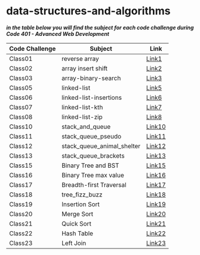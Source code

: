 # data-structures-and-algorithms

***in the table below you will find the subject for each code challenge during Code 401 - Advanced Web Development***

| **Code Challenge** | **Subject**                | **Link**                                                                                                                          |
|--------------------|----------------------------|-----------------------------------------------------------------------------------------------------------------------------------|
| Class01            | reverse array              | [Link1](https://mohammad-alshish.github.io/data-structures-and-algorithms/array-reverse/array-reverse)                            |
| Class02            | array insert shift         | [Link2](https://mohammad-alshish.github.io/data-structures-and-algorithms/array-insert-shift/array-insert-shift)                  |
| Class03            | array-binary-search        | [Link3](https://mohammad-alshish.github.io/data-structures-and-algorithms/array-binary-search/array-binary-search)                |
| Class05            | linked-list                | [Link5](https://mohammad-alshish.github.io/data-structures-and-algorithms/linked_list/linked_list)                                |
| Class06            | linked-list-insertions     | [Link6](https://mohammad-alshish.github.io/data-structures-and-algorithms/linked-list-insertions/linked-list-insertions)          |
| Class07            | linked-list-kth            | [Link7](https://mohammad-alshish.github.io/data-structures-and-algorithms/linked-list-kth/linked-list-kth)                        |
| Class08            | linked-list-zip            | [Link8](https://mohammad-alshish.github.io/data-structures-and-algorithms/linked_list_zip/linked-list-zip)                        |
| Class10            | stack_and_queue            | [Link10](https://mohammad-alshish.github.io/data-structures-and-algorithms/stack_and_queue/stack_and_queue)                       |
| Class11            | stack_queue_pseudo         | [Link11](https://mohammad-alshish.github.io/data-structures-and-algorithms/stack_queue_pseudo/stack_queue_pseudo)                 |
| Class12            | stack_queue_animal_shelter | [Link12](https://mohammad-alshish.github.io/data-structures-and-algorithms/stack_queue_animal_shelter/stack_queue_animal_shelter) |
| Class13            | stack_queue_brackets       | [Link13](https://mohammad-alshish.github.io/data-structures-and-algorithms/stack_queue_brackets/stack_queue_brackets)             |
| Class15            | Binary Tree and BST        | [Link15](https://mohammad-alshish.github.io/data-structures-and-algorithms/Trees/Trees)                                           |
| Class16            | Binary Tree max value      | [Link16](https://mohammad-alshish.github.io/data-structures-and-algorithms/tree-max/tree_max)                                     |
| Class17            | Breadth-first Traversal    | [Link17](https://mohammad-alshish.github.io/data-structures-and-algorithms/tree-breadth-first/tree_breadth_first)                 |
| Class18            | tree_fizz_buzz             | [Link18](https://mohammad-alshish.github.io/data-structures-and-algorithms/tree_fizz_buzz/tree_fizz_buzz)                         |
| Class19            | Insertion Sort             | [Link19](https://mohammad-alshish.github.io/data-structures-and-algorithms/Insertion_sort/Insertion_sort)                         |
| Class20            | Merge Sort                 | [Link20](https://mohammad-alshish.github.io/data-structures-and-algorithms/merge_sort/merge_sort)                                 |
| Class21            | Quick Sort                 | [Link21](https://mohammad-alshish.github.io/data-structures-and-algorithms/quick_sort/quick_sort)                                 |
| Class22            | Hash Table                 | [Link22](https://mohammad-alshish.github.io/data-structures-and-algorithms/hash_tables/hash_tables)                               |
| Class23            | Left Join                  | [Link23](https://mohammad-alshish.github.io/data-structures-and-algorithms/left_join/left_join)                                   |
